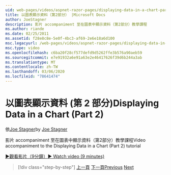 ```yaml
---
uid: web-pages/videos/aspnet-razor-pages/displaying-data-in-a-chart-part-2
title: 以圖表顯示資料（第2部分） |Microsoft Docs
author: JoeStagner
description: 影片 accompaniment 至在圖表中顯示資料（第2部分）教學課程
ms.author: riande
ms.date: 02/25/2011
ms.assetid: f28e8c8e-5e0f-4bc3-af69-2e6e18a6d100
msc.legacyurl: /web-pages/videos/aspnet-razor-pages/displaying-data-in-a-chart-part-2
msc.type: video
ms.openlocfilehash: c6ba20f28cf577defd9d5262ffe3b576a90aeb59
ms.sourcegitcommit: e7e91932a6e91a63e2e46417626f39d6b244a3ab
ms.translationtype: MT
ms.contentlocale: zh-TW
ms.lasthandoff: 03/06/2020
ms.locfileid: "78641474"
---
```

# <a name="displaying-data-in-a-chart-part-2"></a><span data-ttu-id="378e7-103">以圖表顯示資料 (第 2 部分)</span><span class="sxs-lookup"><span data-stu-id="378e7-103">Displaying Data in a Chart (Part 2)</span></span>

<span data-ttu-id="378e7-104">依[Joe Stagner](https://github.com/JoeStagner)</span><span class="sxs-lookup"><span data-stu-id="378e7-104">by [Joe Stagner](https://github.com/JoeStagner)</span></span>

<span data-ttu-id="378e7-105">影片 accompaniment 至在圖表中顯示資料（第2部分）教學課程</span><span class="sxs-lookup"><span data-stu-id="378e7-105">Video accompaniment to the Displaying Data in a Chart (Part 2) tutorial</span></span>

<span data-ttu-id="378e7-106">[&#9654;觀看影片（9分鐘）](https://channel9.msdn.com/Blogs/ASP-NET-Site-Videos/displaying-data-in-a-chart-(part-2))</span><span class="sxs-lookup"><span data-stu-id="378e7-106">[&#9654; Watch video (9 minutes)](https://channel9.msdn.com/Blogs/ASP-NET-Site-Videos/displaying-data-in-a-chart-(part-2))</span></span>

> [!div class="step-by-step"]
> <span data-ttu-id="378e7-107">[上一頁](displaying-data-in-a-chart-part-1.md)
> [下一頁](working-with-files.md)</span><span class="sxs-lookup"><span data-stu-id="378e7-107">[Previous](displaying-data-in-a-chart-part-1.md)
[Next](working-with-files.md)</span></span>
